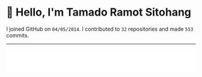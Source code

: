 # :wave: Hello, I'm Tamado Ramot Sitohang

I joined GitHub on `04/05/2014`. I contributed to `32` repositories and made `553` commits.
___

<img src="https://github.com/ramottamado/ramottamado/blob/main/.cache/example-languages-pdf.svg">

